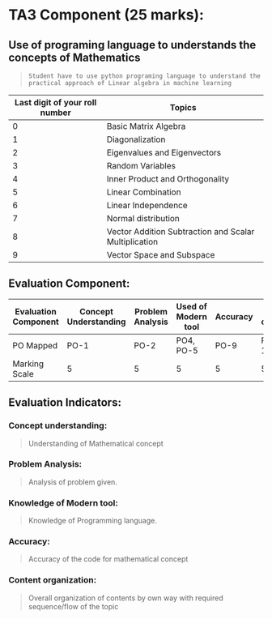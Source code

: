 # TA3 Component (25 marks):

## Use of programing language to understands the concepts of Mathematics

>```Student have to use python programing language to understand the practical approach of Linear algebra in machine learning```

| Last digit of your roll number  | Topics |
| ------------- | ------------- |
| 0 | Basic Matrix Algebra  |
| 1  | Diagonalization  |
| 2  | Eigenvalues and Eigenvectors  |
| 3  | Random Variables  |
| 4  | Inner Product and Orthogonality  |
|5  | Linear Combination  |
| 6  | Linear Independence  |
| 7  | Normal distribution  |
| 8  | Vector Addition Subtraction and Scalar Multiplication  |
| 9  | Vector Space and Subspace  |



## Evaluation Component:

|Evaluation Component|	Concept Understanding|	Problem Analysis|	Used of Modern tool|	Accuracy|	Content organization|
|--------------------|--------------------|--------------------|--------------------|--------------------|--------------------|
|PO Mapped|	PO-1|	PO-2|	PO4, PO-5|	PO-9|	PO-05, PO-11|
|Marking Scale|	5|	5|	5|	5|	5|


## Evaluation Indicators:   
### **Concept understanding:** 
>Understanding of Mathematical concept

###	**Problem Analysis:**
>Analysis of problem given.

###	**Knowledge of Modern tool:**
>Knowledge of Programming language.

###	**Accuracy:** 
>Accuracy of the code for mathematical concept
                 
###	**Content organization:** 
>Overall organization of contents by own way with  required sequence/flow of the topic

